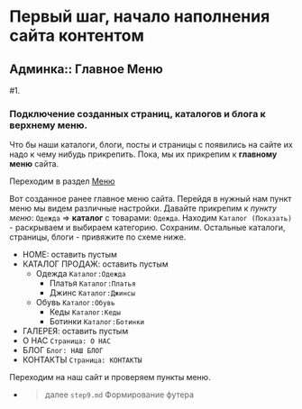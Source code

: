 # Первый шаг, начало наполнения сайта контентом
## Админка:: Главное Меню



#1.
### Подключение созданных страниц, каталогов и блога к верхнему меню.
Что бы наши каталоги, блоги, посты и страницы с появились на сайте их надо к чему нибудь прикрепить.
Пока, мы их прикрепим к **главному меню** сайта.


Переходим в раздел [Меню](http://localhost:8000/admin/menu/mainmenu/)

Вот созданное ранее главное меню сайта. Перейдя в нужный нам пункт меню мы видем различные настройки.
Давайте прикрепим к *пункту меню*: ``Одежда`` => **каталог** с товарами: ``Одежда``. 
Находим ``Каталог (Показать)`` - раскрываем и выбираем категорию. Сохраним.
Остальные каталоги, страницы, блоги - привяжите по схеме ниже.

- HOME: оставить пустым
- КАТАЛОГ ПРОДАЖ: оставить пустым
    - Одежда ``Каталог:Одежда``
        - Платья ``Каталог:Платья``
        - Джинс ``Каталог:Джинсы``
    - Обувь ``Каталог:Обувь``
        - Кеды ``Каталог:Кеды``
        - Ботинки ``Каталог:Ботинки``
- ГАЛЕРЕЯ: оставить пустым
- О НАС ``Страница: О НАС``
- БЛОГ ``Блог: НАШ БЛОГ``
- КОНТАКТЫ ``Страница: КОНТАКТЫ``


Переходим на наш сайт и проверяем пункты меню. 


- > далее ``step9.md`` Формирование футера

